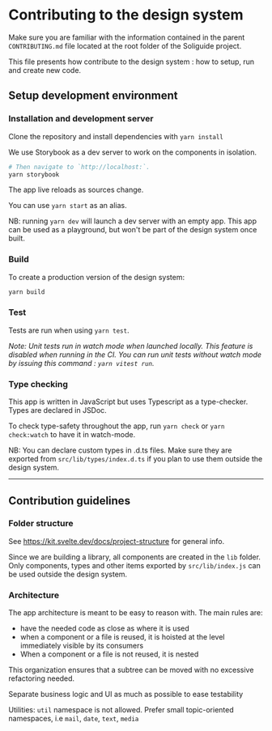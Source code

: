 <!--
Soliguide: Useful information for those who need it

SPDX-FileCopyrightText: © 2024 Solinum

SPDX-License-Identifier: AGPL-3.0-only

This program is free software: you can redistribute it and/or modify
it under the terms of the GNU Affero General Public License as published
by the Free Software Foundation, either version 3 of the License, or
(at your option) any later version.

This program is distributed in the hope that it will be useful,
but WITHOUT ANY WARRANTY; without even the implied warranty of
MERCHANTABILITY or FITNESS FOR A PARTICULAR PURPOSE.  See the
GNU Affero General Public License for more details.

You should have received a copy of the GNU Affero General Public License
along with this program.  If not, see <https://www.gnu.org/licenses/>.
-->

# Contributing to the design system

Make sure you are familiar with the information contained in the parent `CONTRIBUTING.md` file located at the root folder of the Soliguide project.

This file presents how contribute to the design system : how to setup, run and create new code.

## Setup development environment

### Installation and development server

Clone the repository and install dependencies with `yarn install`

We use Storybook as a dev server to work on the components in isolation.

```bash
# Then navigate to `http://localhost:`.
yarn storybook
```

The app live reloads as sources change.

You can use `yarn start` as an alias.

NB: running `yarn dev` will launch a dev server with an empty app.
This app can be used as a playground, but won't be part of the design system once built.

### Build

To create a production version of the design system:

```bash
yarn build
```

### Test

Tests are run when using `yarn test`.

_Note: Unit tests run in watch mode when launched locally. This feature is disabled when running in the CI.
You can run unit tests without watch mode by issuing this command : `yarn vitest run`._

### Type checking

This app is written in JavaScript but uses Typescript as a type-checker. Types are declared in JSDoc.

To check type-safety throughout the app, run `yarn check` or `yarn check:watch` to have it in watch-mode.

NB: You can declare custom types in .d.ts files.
Make sure they are exported from `src/lib/types/index.d.ts` if you plan to use them outside the design system.

---

## Contribution guidelines

### Folder structure

See https://kit.svelte.dev/docs/project-structure for general info.

Since we are building a library, all components are created in the `lib` folder.
Only components, types and other items exported by `src/lib/index.js` can be used outside the design system.

### Architecture

The app architecture is meant to be easy to reason with. The main rules are:

- have the needed code as close as where it is used
- when a component or a file is reused, it is hoisted at the level immediately visible by its consumers
- When a component or a file is not reused, it is nested

This organization ensures that a subtree can be moved with no excessive refactoring needed.

Separate business logic and UI as much as possible to ease testability

Utilities: `util` namespace is not allowed. Prefer small topic-oriented namespaces, i.e `mail`, `date`, `text`, `media`
